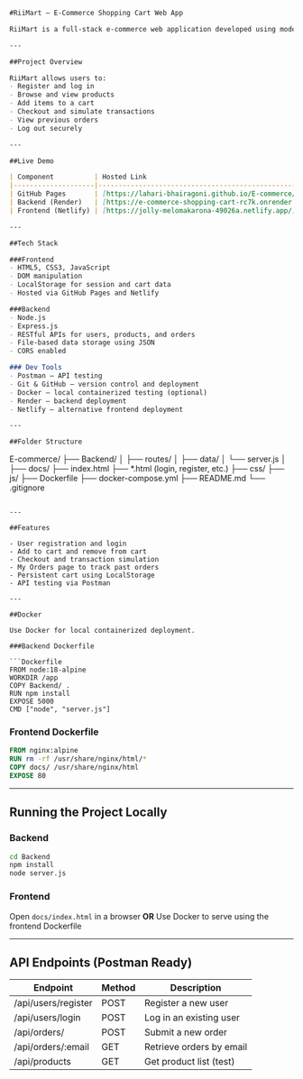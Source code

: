 

```markdown
#RiiMart – E-Commerce Shopping Cart Web App

RiiMart is a full-stack e-commerce web application developed using modern web technologies and DevOps practices.

---

##Project Overview

RiiMart allows users to:
- Register and log in
- Browse and view products
- Add items to a cart
- Checkout and simulate transactions
- View previous orders
- Log out securely

---

##Live Demo

| Component          | Hosted Link                                                                 |
|--------------------|------------------------------------------------------------------------------|
| GitHub Pages       | [https://lahari-bhairagoni.github.io/E-commerce/](https://lahari-bhairagoni.github.io/E-commerce/) |
| Backend (Render)   | [https://e-commerce-shopping-cart-rc7k.onrender.com](https://e-commerce-shopping-cart-rc7k.onrender.com) |
| Frontend (Netlify) | [https://jolly-melomakarona-49026a.netlify.app/](https://jolly-melomakarona-49026a.netlify.app/) |

---

##Tech Stack

###Frontend
- HTML5, CSS3, JavaScript
- DOM manipulation
- LocalStorage for session and cart data
- Hosted via GitHub Pages and Netlify

###Backend
- Node.js
- Express.js
- RESTful APIs for users, products, and orders
- File-based data storage using JSON
- CORS enabled

### Dev Tools
- Postman – API testing
- Git & GitHub – version control and deployment
- Docker – local containerized testing (optional)
- Render – backend deployment
- Netlify – alternative frontend deployment

---

##Folder Structure

```

E-commerce/
├── Backend/
│   ├── routes/
│   ├── data/
│   └── server.js
│
├── docs/
├── index.html
├── \*.html (login, register, etc.)
├── css/
├── js/
├── Dockerfile
├── docker-compose.yml
├── README.md
└── .gitignore

````

---

##Features

- User registration and login
- Add to cart and remove from cart
- Checkout and transaction simulation
- My Orders page to track past orders
- Persistent cart using LocalStorage
- API testing via Postman

---

##Docker

Use Docker for local containerized deployment.

###Backend Dockerfile

```Dockerfile
FROM node:18-alpine
WORKDIR /app
COPY Backend/ .
RUN npm install
EXPOSE 5000
CMD ["node", "server.js"]
````

### Frontend Dockerfile

```Dockerfile
FROM nginx:alpine
RUN rm -rf /usr/share/nginx/html/*
COPY docs/ /usr/share/nginx/html
EXPOSE 80
```

---

## Running the Project Locally

### Backend

```bash
cd Backend
npm install
node server.js
```

### Frontend

Open `docs/index.html` in a browser
**OR**
Use Docker to serve using the frontend Dockerfile

---

## API Endpoints (Postman Ready)

| Endpoint            | Method | Description              |
| ------------------- | ------ | ------------------------ |
| /api/users/register | POST   | Register a new user      |
| /api/users/login    | POST   | Log in an existing user  |
| /api/orders/        | POST   | Submit a new order       |
| /api/orders/\:email | GET    | Retrieve orders by email |
| /api/products       | GET    | Get product list (test)  |

```



